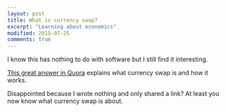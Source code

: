 ```yaml
---
layout: post
title: What is currency swap? 
excerpt: "Learning about economics"
modified: 2015-07-25
comments: true
---
```


I know this has nothing to do with software but I still find it interesting.

[This great answer in Quora](https://www.quora.com/What-is-a-currency-swap-agreement-How-it-works-Will-it-benefit-Indian-economy-if-there-is-such-an-agreement-between-India-and-China/answer/Jai-Parimi) explains what currency swap is and how it works.

Disappointed because I wrote nothing and only shared a link? At least you now know what currency swap is about.
